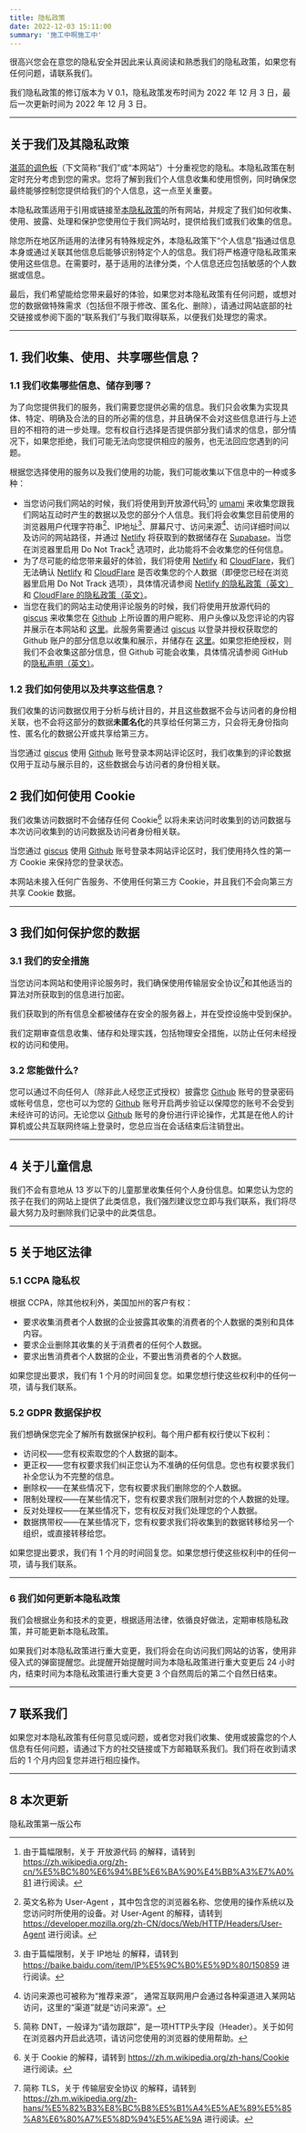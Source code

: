 ```yaml
---
title: 隐私政策
date: 2022-12-03 15:11:00
summary: '施工中啊施工中'
---
```


很高兴您会在意您的隐私安全并因此来认真阅读和熟悉我们的隐私政策，如果您有任何问题，请联系我们。

我们隐私政策的修订版本为 V 0.1，隐私政策发布时间为 2022 年 12 月 3 日，最后一次更新时间为 2022 年 12 月 3 日。

---

## 关于我们及其隐私政策

[湛蓝的调色板](https://nekoq.eu.org/)（下文简称“我们”或“本网站”）十分重视您的隐私。本隐私政策在制定时充分考虑到您的需求。您将了解到我们个人信息收集和使用惯例，同时确保您最终能够控制您提供给我们的个人信息，这一点至关重要。

本隐私政策适用于引用或链接至[本隐私政策](privacy-policy)的所有网站，并规定了我们如何收集、使用、披露、处理和保护您使用位于我们网站时，提供给我们或我们收集的信息。

除您所在地区所适用的法律另有特殊规定外，本隐私政策下“个人信息”指通过信息本身或通过关联其他信息后能够识别特定个人的信息。我们将严格遵守隐私政策来使用这些信息。在需要时，基于适用的法律分类，个人信息还应包括敏感的个人数据或信息。

最后，我们希望能给您带来最好的体验，如果您对本隐私政策有任何问题，或想对您的数据做特殊需求（包括但不限于修改、匿名化、删除），请通过网站底部的社交链接或参阅下面的“联系我们”与我们取得联系，以便我们处理您的需求。

---

## 1. 我们收集、使用、共享哪些信息？

### 1.1 我们收集哪些信息、储存到哪？

为了向您提供我们的服务，我们需要您提供必需的信息。我们只会收集为实现具体、特定、明确及合法的目的所必需的信息，并且确保不会对这些信息进行与上述目的不相符的进一步处理。您有权自行选择是否提供部分我们请求的信息，部分情况下，如果您拒绝，我们可能无法向您提供相应的服务，也无法回应您遇到的问题。

根据您选择使用的服务以及我们使用的功能，我们可能收集以下信息中的一种或多种：

 - 当您访问我们网站的时候，我们将使用到开放源代码[^1]的 [umami](https://umami.is/) 来收集您跟我们网站互动时产生的数据以及您的部分个人信息。我们将会收集您目前使用的浏览器用户代理字符串[^2]、IP地址[^3]、屏幕尺寸、访问来源[^4]、访问详细时间以及访问的网站路径，并通过 [Netlify](https://netlify.app) 将获取到的数据储存在 [Supabase](https://supabase.com/)。当您在浏览器里启用 Do Not Track[^5] 选项时，此功能将不会收集您的任何信息。
 - 为了尽可能的给您带来最好的体验，我们将使用 [Netlify](https://netlify.app) 和 [CloudFlare](https://www.cloudflare.com)，我们无法确认 [Netlify](https://netlify.app) 和 [CloudFlare](https://www.cloudflare.com) 是否收集您的个人数据（即便您已经在浏览器里启用 Do Not Track 选项），具体情况请参阅 [Netlify 的隐私政策（英文）](https://netlify.app/privacy/) 和 [CloudFlare 的隐私政策（英文）](https://www.cloudflare.com/privacypolicy/)。
 - 当您在我们的网站主动使用评论服务的时候，我们将使用开放源代码的 [giscus](https://github.com/giscus/giscus) 来收集您在 [Github](https://github.com/) 上所设置的用户昵称、用户头像以及您评论的内容并展示在本网站和 [这里](https://github.com/taranakineko/blog-comments/discussions)。此服务需要通过 [giscus](https://github.com/giscus/giscus) 以登录并授权获取您的 Github 账户的部分信息以收集和展示，并储存在 [这里](https://github.com/taranakineko/blog-comments/discussions)。如果您拒绝授权，则我们不会收集这部分信息，但 Github 可能会收集，具体情况请参阅 GitHub 的[隐私声明（英文）](https://docs.github.com/cn/site-policy/privacy-policies/github-privacy-statement)。

### 1.2 我们如何使用以及共享这些信息？

我们收集的访问数据仅用于分析与统计目的，并且这些数据不会与访问者的身份相关联，也不会将这部分的数据**未匿名化**的共享给任何第三方，只会将无身份指向性、匿名化的数据公开或共享给第三方。

当您通过 [giscus](https://github.com/giscus/giscus) 使用 [Github](https://github.com) 账号登录本网站评论区时，我们收集到的评论数据仅用于互动与展示目的，这些数据会与访问者的身份相关联。

## 2 我们如何使用 Cookie

我们收集访问数据时不会储存任何 Cookie[^6] 以将未来访问时收集到的访问数据与本次访问收集到的访问数据及访问者身份相关联。

当您通过 [giscus](https://github.com/giscus/giscus) 使用 [Github](https://github.com) 账号登录本网站评论区时，我们使用持久性的第一方 Cookie 来保持您的登录状态。

本网站未接入任何广告服务、不使用任何第三方 Cookie，并且我们不会向第三方共享 Cookie 数据。

---

## 3 我们如何保护您的数据

### 3.1 我们的安全措施

当您访问本网站和使用评论服务时，我们确保使用传输层安全协议[^7]和其他适当的算法对所获取到的信息进行加密。

我们获取到的所有信息全都被储存在安全的服务器上，并在受控设施中受到保护。

我们定期审查信息收集、储存和处理实践，包括物理安全措施，以防止任何未经授权的访问和使用。   

### 3.2 您能做什么?

您可以通过不向任何人（除非此人经您正式授权）披露您 [Github](https://github.com) 账号的登录密码或帐号信息，您也可以为您的 [Github](https://github.com) 账号开启两步验证以保障您的账号不会受到未经许可的访问。无论您以 [Github](https://github.com) 账号的身份进行评论操作，尤其是在他人的计算机或公共互联网终端上登录时，您总应当在会话结束后注销登出。

---

## 4 关于儿童信息

我们不会有意地从 13 岁以下的儿童那里收集任何个人身份信息。如果您认为您的孩子在我们的网站上提供了此类信息，我们强烈建议您立即与我们联系，我们将尽最大努力及时删除我们记录中的此类信息。

---

## 5 关于地区法律

### 5.1 CCPA 隐私权

根据 CCPA，除其他权利外，美国加州的客户有权：

  - 要求收集消费者个人数据的企业披露其收集的消费者的个人数据的类别和具体内容。
  - 要求企业删除其收集的关于消费者的任何个人数据。
  - 要求出售消费者个人数据的企业，不要出售消费者的个人数据。

如果您提出要求，我们有 1 个月的时间回复您。如果您想行使这些权利中的任何一项，请与我们联系。

### 5.2 GDPR 数据保护权

我们想确保您完全了解所有数据保护权利。每个用户都有权行使以下权利：

  - 访问权——您有权索取您的个人数据的副本。
  - 更正权——您有权要求我们纠正您认为不准确的任何信息。您也有权要求我们补全您认为不完整的信息。
  - 删除权——在某些情况下，您有权要求我们删除您的个人数据。
  - 限制处理权——在某些情况下，您有权要求我们限制对您的个人数据的处理。
  - 反对处理权——在某些情况下，您有权反对我们处理您的个人数据。
  - 数据携带权——在某些情况下，您有权要求我们将收集到的数据转移给另一个组织，或直接转移给您。

如果您提出要求，我们有 1 个月的时间回复您。如果您想行使这些权利中的任何一项，请与我们联系。

---

### 6 我们如何更新本隐私政策

我们会根据业务和技术的变更，根据适用法律，依循良好做法，定期审核隐私政策，并可能更新本隐私政策。

如果我们对本隐私政策进行重大变更，我们将会在向访问我们网站的访客，使用非侵入式的弹窗提醒您。此提醒开始提醒时间为本隐私政策进行重大变更后 24 小时内，结束时间为本隐私政策进行重大变更 3 个自然周后的第二个自然日结束。

---

## 7 联系我们

如果您对本隐私政策有任何意见或问题，或者您对我们收集、使用或披露您的个人信息有任何问题，请通过下方的社交链接或下方邮箱联系我们。我们将在收到请求后的 1 个月内回复您并进行相应操作。

---

## 8 本次更新

隐私政策第一版公布

[^1]:由于篇幅限制，关于 开放源代码 的解释，请转到 https://zh.wikipedia.org/zh-cn/%E5%BC%80%E6%94%BE%E6%BA%90%E4%BB%A3%E7%A0%81 进行阅读。
[^2]:英文名称为 User-Agent ，其中包含您的浏览器名称、您使用的操作系统以及您访问时所使用的设备。对 User-Agent 的解释，请转到 https://developer.mozilla.org/zh-CN/docs/Web/HTTP/Headers/User-Agent 进行阅读。
[^3]:由于篇幅限制，关于 IP地址 的解释，请转到 https://baike.baidu.com/item/IP%E5%9C%B0%E5%9D%80/150859 进行阅读。
[^4]:访问来源也可被称为“推荐来源”， 通常互联网用户会通过各种渠道进入某网站访问，这里的“渠道”就是“访问来源”。
[^5]:简称 DNT，一般译为“请勿跟踪”，是一项HTTP头字段（Header）。关于如何在浏览器内开启此选项，请访问您使用的浏览器的使用帮助。
[^6]:关于 Cookie 的解释，请转到 https://zh.m.wikipedia.org/zh-hans/Cookie 进行阅读。
[^7]:简称 TLS，关于 传输层安全协议 的解释，请转到 https://zh.m.wikipedia.org/zh-hans/%E5%82%B3%E8%BC%B8%E5%B1%A4%E5%AE%89%E5%85%A8%E6%80%A7%E5%8D%94%E5%AE%9A 进行阅读。